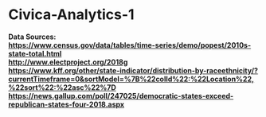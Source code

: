 # Civica-Analytics-1
<b>Data Sources:<b>
  <br>
https://www.census.gov/data/tables/time-series/demo/popest/2010s-state-total.html
  <br>
http://www.electproject.org/2018g
  <br>
https://www.kff.org/other/state-indicator/distribution-by-raceethnicity/?currentTimeframe=0&sortModel=%7B%22colId%22:%22Location%22,%22sort%22:%22asc%22%7D
  <br>
https://news.gallup.com/poll/247025/democratic-states-exceed-republican-states-four-2018.aspx
